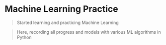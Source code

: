 # Machine Learning Practice

> Started learning and practicing Machine Learning

> Here, recording all progress and models with various ML algorithms in Python